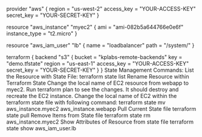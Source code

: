 provider "aws" {
  region     = "us-west-2"
    access_key = "YOUR-ACCESS-KEY"
    secret_key = "YOUR-SECRET-KEY"
}

resource "aws_instance" "myec2" {
  ami           = "ami-082b5a644766e0e6f"
  instance_type = "t2.micro"
}

resource "aws_iam_user" "lb" {
  name = "loadbalancer"
  path = "/system/"
}

terraform {
  backend "s3" {
    bucket = "kplabs-remote-backends"
    key    = "demo.tfstate"
    region = "us-east-1"
    access_key = "YOUR-ACCESS-KEY"
    secret_key = "YOUR-SECRET-KEY"
  }
}
State Management Commands:
List the Resource with State File:
terraform state list
Rename Resource within Terraform State
Change the local name of EC2 resource from webapp to myec2.
Run terraform plan to see the changes. It should destroy and recreate the EC2 instance.
Change the local name of EC2 within the terraform state file with following command:
terraform state mv aws_instance.myec2 aws_instance.webapp
Pull Current State file
terraform state pull
Remove Items from State file
terraform state rm aws_instance.myec2 
Show Attributes of Resource from state file
terraform state show aws_iam_user.lb
